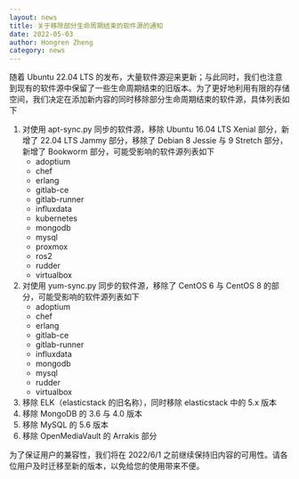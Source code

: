 ```yaml
---
layout: news
title: 关于移除部分生命周期结束的软件源的通知
date: 2022-05-03
author: Hongren Zheng
category: news
---
```


随着 Ubuntu 22.04 LTS 的发布，大量软件源迎来更新；与此同时，我们也注意到现有的软件源中保留了一些生命周期结束的旧版本。为了更好地利用有限的存储空间，我们决定在添加新内容的同时移除部分生命周期结束的软件源，具体列表如下

1. 对使用 apt-sync.py 同步的软件源，移除 Ubuntu 16.04 LTS Xenial 部分，新增了 22.04 LTS Jammy 部分，移除了 Debian 8 Jessie 与 9 Stretch 部分，新增了 Bookworm 部分，可能受影响的软件源列表如下
    * adoptium
    * chef
    * erlang
    * gitlab-ce
    * gitlab-runner
    * influxdata
    * kubernetes
    * mongodb
    * mysql
    * proxmox
    * ros2
    * rudder
    * virtualbox
2. 对使用 yum-sync.py 同步的软件源，移除了 CentOS 6 与 CentOS 8 的部分，可能受影响的软件源列表如下
    * adoptium
    * chef
    * erlang
    * gitlab-ce
    * gitlab-runner
    * influxdata
    * mongodb
    * mysql
    * rudder
    * virtualbox
3. 移除 ELK（elasticstack 的旧名称），同时移除 elasticstack 中的 5.x 版本
4. 移除 MongoDB 的 3.6 与 4.0 版本
5. 移除 MySQL 的 5.6 版本
6. 移除 OpenMediaVault 的 Arrakis 部分

为了保证用户的兼容性，我们将在 2022/6/1 之前继续保持旧内容的可用性。请各位用户及时迁移至新的版本，以免给您的使用带来不便。
